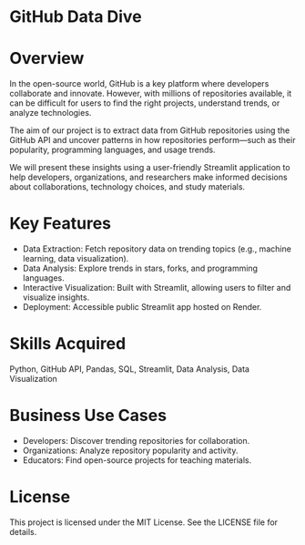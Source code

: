 # GitHub Data Dive
# Overview
In the open-source world, GitHub is a key platform where developers collaborate and innovate. 
However, with millions of repositories available, it can be difficult for users to find the right projects,
 understand trends, or analyze technologies.

The aim of our project is to extract data from GitHub repositories using the GitHub API and 
uncover patterns in how repositories perform—such as their popularity, programming languages, and usage trends.

We will present these insights using a user-friendly Streamlit application to help developers, 
organizations, and researchers make informed decisions about collaborations, technology choices, and study materials.



# Key Features
* Data Extraction: Fetch repository data on trending topics (e.g., machine learning, data visualization).
* Data Analysis: Explore trends in stars, forks, and programming languages.
* Interactive Visualization: Built with Streamlit, allowing users to filter and visualize insights.
* Deployment: Accessible public Streamlit app hosted on Render.
# Skills Acquired
Python, GitHub API, Pandas, SQL, Streamlit, Data Analysis, Data Visualization
# Business Use Cases
* Developers: Discover trending repositories for collaboration.
* Organizations: Analyze repository popularity and activity.
* Educators: Find open-source projects for teaching materials.

# License
This project is licensed under the MIT License. See the LICENSE file for details.
